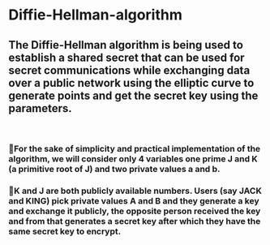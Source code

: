 # Diffie-Hellman-algorithm
## The Diffie-Hellman algorithm is being used to establish a shared secret that can be used for secret communications while exchanging data over a public network using the elliptic curve to generate points and get the secret key using the parameters. 
 
### For the sake of simplicity and practical implementation of the algorithm, we will consider only 4 variables one prime J and K (a primitive root of J) and two private values a and b.
### K and J are both publicly available numbers. Users (say JACK and KING) pick private values A and B and they generate a key and exchange it publicly, the opposite person received the key and from that generates a secret key after which they have the same secret key to encrypt.
